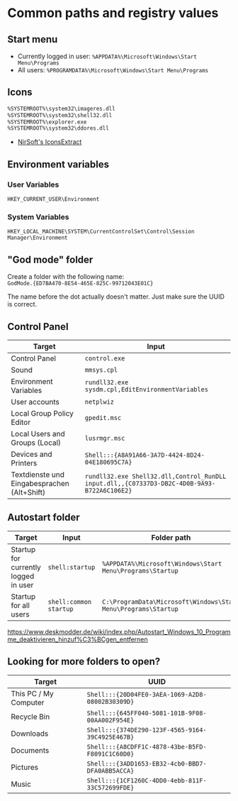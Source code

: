 # Common paths and registry values

## Start menu

- Currently logged in user: `%APPDATA%\Microsoft\Windows\Start Menu\Programs`
- All users: `%PROGRAMDATA%\Microsoft\Windows\Start Menu\Programs`

## Icons

```txt
%SYSTEMROOT%\system32\imageres.dll
%SYSTEMROOT%\system32\shell32.dll
%SYSTEMROOT%\explorer.exe
%SYSTEMROOT%\system32\ddores.dll
```

- [NirSoft's IconsExtract](https://www.nirsoft.net/utils/iconsext.html)

## Environment variables

### User Variables

```
HKEY_CURRENT_USER\Environment
```

### System Variables

```
HKEY_LOCAL_MACHINE\SYSTEM\CurrentControlSet\Control\Session Manager\Environment
```

## "God mode" folder

Create a folder with the following name:  
`GodMode.{ED7BA470-8E54-465E-825C-99712043E01C}`

The name before the dot actually doesn't matter. Just make sure the UUID is correct.

## Control Panel

| Target                                      | Input                                                                                       |
| ------------------------------------------- | ------------------------------------------------------------------------------------------- |
| Control Panel                               | `control.exe`                                                                               |
| Sound                                       | `mmsys.cpl`                                                                                 |
| Environment Variables                       | `rundll32.exe sysdm.cpl,EditEnvironmentVariables`                                           |
| User accounts                               | `netplwiz`                                                                                  |
| Local Group Policy Editor                   | `gpedit.msc`                                                                                |
| Local Users and Groups (Local)              | `lusrmgr.msc`                                                                               |
| Devices and Printers                        | `Shell:::{A8A91A66-3A7D-4424-8D24-04E180695C7A}`                                            |
| Textdienste und Eingabesprachen (Alt+Shift) | `rundll32.exe Shell32.dll,Control_RunDLL input.dll,,{C07337D3-DB2C-4D0B-9A93-B722A6C106E2}` |

## Autostart folder

| Target                               | Input                  | Folder path                                                    |
| ------------------------------------ | ---------------------- | -------------------------------------------------------------- |
| Startup for currently logged in user | `shell:startup`        | `%APPDATA%\Microsoft\Windows\Start Menu\Programs\Startup`      |
| Startup for all users                | `shell:common startup` | `C:\ProgramData\Microsoft\Windows\Start Menu\Programs\Startup` |

https://www.deskmodder.de/wiki/index.php/Autostart_Windows_10_Programme_deaktivieren_hinzuf%C3%BCgen_entfernen

## Looking for more folders to open?

| Target                | UUID                                             |
| --------------------- | ------------------------------------------------ |
| This PC / My Computer | `Shell:::{20D04FE0-3AEA-1069-A2D8-08002B30309D}` |
| Recycle Bin           | `Shell:::{645FF040-5081-101B-9F08-00AA002F954E}` |
| Downloads             | `Shell:::{374DE290-123F-4565-9164-39C4925E467B}` |
| Documents             | `Shell:::{A8CDFF1C-4878-43be-B5FD-F8091C1C60D0}` |
| Pictures              | `Shell:::{3ADD1653-EB32-4cb0-BBD7-DFA0ABB5ACCA}` |
| Music                 | `Shell:::{1CF1260C-4DD0-4ebb-811F-33C572699FDE}` |
